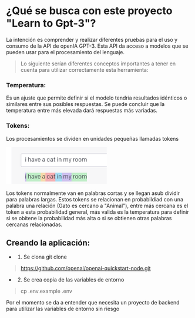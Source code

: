 # ¿Qué se busca con este proyecto "Learn to Gpt-3"?
La intención es comprender y realizar diferentes pruebas para el uso y consumo de la API de openIA GPT-3.
Esta API da acceso a modelos que se pueden usar para el procesamiento del lenguaje.

>Lo siguiente serían diferentes conceptos importantes a tener en cuenta para utilizar correctamente esta herramienta:
### Temperatura:
Es un ajuste que permite definir si el modelo tendría resultados idénticos o similares entre sus posibles respuestas. Se puede concluir que la temperatura entre más elevada dará respuestas más variadas.
### Tokens:
Los procesamientos se dividen en unidades pequeñas llamadas tokens

![](assets/img/tokens_division.png)

Los tokens normalmente van en palabras cortas y se llegan asub dividir para palabras largas. 
Estos tokens se relacionan en probabildiad con una palabra una relación (Gato es cercano a "Animal"), entre más cercana es el token a esta probabilidad general, más valida es la temperatura para definir si se obitene la probabilidad más alta o si se obtienen otras palabras cercanas relacionadas.

## Creando la aplicación:
* 1. Se clona git clone
> https://github.com/openai/openai-quickstart-node.git 
* 2. Se crea copia de las variables de entorno 
> cp .env.example .env

Por el momento se da a entender que necesita un proyecto de backend para utilizar las variables de entorno sin riesgo
